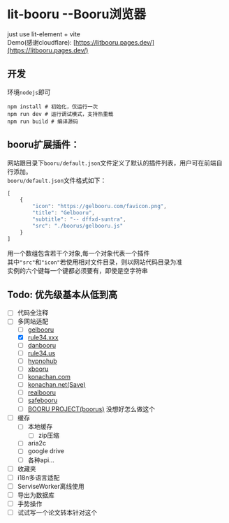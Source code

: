 # lit-booru --Booru浏览器
just use lit-element + vite  
Demo(感谢cloudflare): [https://litbooru.pages.dev/](https://litbooru.pages.dev/)  

## 开发
环境`nodejs`即可  
```shell
npm install # 初始化，仅运行一次
npm run dev # 运行调试模式，支持热重载
npm run build # 编译源码
```
  
## booru扩展插件：  
网站跟目录下`booru/default.json`文件定义了默认的插件列表，用户可在前端自行添加。  
`booru/default.json`文件格式如下：
```javascript
[
    {
        "icon": "https://gelbooru.com/favicon.png",
        "title": "Gelbooru",
        "subtitle": "-- dffxd-suntra",
        "src": "./boorus/gelbooru.js"
    }
]
```
用一个数组包含若干个对象,每一个对象代表一个插件  
其中`"src"`和`"icon"`若使用相对文件目录，则以网站代码目录为准  
实例的六个键每一个键都必须要有，即使是空字符串

## Todo: 优先级基本从低到高
- [ ] 代码全注释
- [ ] 多网站适配
    - [ ] [gelbooru](https://gelbooru.com/)
    - [x] [rule34.xxx](https://rule34.xxx/)
    - [ ] [danbooru](https://danbooru.donmai.us/)
    - [ ] [rule34.us](https://rule34.us/)
    - [ ] [hypnohub](https://hypnohub.net/)
    - [ ] [xbooru](https://xbooru.com/)
    - [ ] [konachan.com](https://konachan.com/)
    - [ ] [konachan.net(Save)](https://konachan.net/)
    - [ ] [realbooru](https://realbooru.com/)
    - [ ] [safebooru](https://safebooru.org/)
    - [ ] [BOORU PROJECT(boorus)](https://booru.org/) 没想好怎么做这个
- [ ] 缓存
    - [ ] 本地缓存
        - [ ] zip压缩
    - [ ] aria2c
    - [ ] google drive
    - [ ] 各种api...
- [ ] 收藏夹
- [ ] i18n多语言适配
- [ ] ServiseWorker离线使用
- [ ] 导出为数据库
- [ ] 手势操作
- [ ] 试试写一个论文转本针对这个